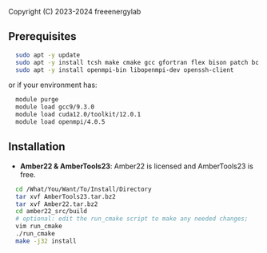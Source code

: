 Copyright (C) 2023-2024 freeenergylab
## Prerequisites
```bash
  sudo apt -y update
  sudo apt -y install tcsh make cmake gcc gfortran flex bison patch bc wget xorg-dev libbz2-dev
  sudo apt -y install openmpi-bin libopenmpi-dev openssh-client
```
or if your environment has:
```bash
  module purge
  module load gcc9/9.3.0
  module load cuda12.0/toolkit/12.0.1
  module load openmpi/4.0.5
```

## Installation
- **Amber22 & AmberTools23**: Amber22 is licensed and AmberTools23 is free.
```bash
  cd /What/You/Want/To/Install/Directory
  tar xvf AmberTools23.tar.bz2
  tar xvf Amber22.tar.bz2
  cd amber22_src/build
  # optional: edit the run_cmake script to make any needed changes;
  vim run_cmake
  ./run_cmake
  make -j32 install
```
